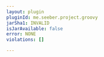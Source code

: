 ```yaml
---
layout: plugin
pluginId: me.seeber.project.groovy
jarSha1: INVALID
isJarAvailable: false
error: NONE
violations: []

---
```

